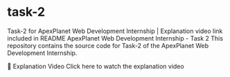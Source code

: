 # task-2
Task-2 for ApexPlanet Web Development Internship | Explanation video link included in README
ApexPlanet Web Development Internship - Task 2
This repository contains the source code for Task-2 of the ApexPlanet Web Development Internship.

🔗 Explanation Video
Click here to watch the explanation video 
